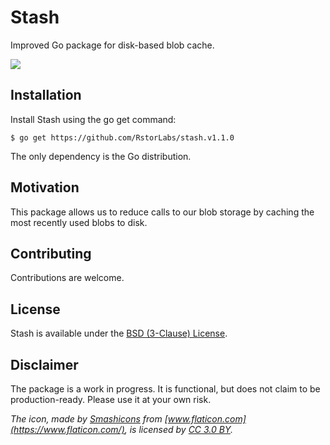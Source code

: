 # Stash

Improved Go package for disk-based blob cache.

![](https://github.com/go-stash/stash/raw/master/folder.png)

## Installation

Install Stash using the go get command:

    $ go get https://github.com/RstorLabs/stash.v1.1.0 

The only dependency is the Go distribution.

## Motivation

This package allows us to reduce calls to our blob storage by caching the most recently used blobs to disk.

## Contributing

Contributions are welcome.

## License

Stash is available under the [BSD (3-Clause) License](https://opensource.org/licenses/BSD-3-Clause).

## Disclaimer

The package is a work in progress. It is functional, but does not claim to be production-ready. Please use it at your own risk.

_The icon, made by [Smashicons](https://www.flaticon.com/authors/smashicons) from [www.flaticon.com](https://www.flaticon.com/), is licensed by [CC 3.0 BY](http://creativecommons.org/licenses/by/3.0/)._
